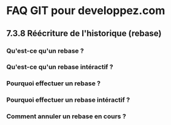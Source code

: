 # FAQ GIT pour developpez.com

## 7.3.8 Réécriture de l'historique (rebase)

### Qu'est-ce qu'un rebase ?

### Qu'est-ce qu'un rebase intéractif ?

### Pourquoi effectuer un rebase ?

### Pourquoi effectuer un rebase intéractif ?

### Comment annuler un rebase en cours ?
